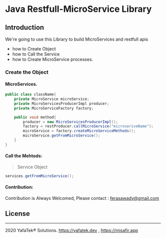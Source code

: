 # Java Restfull-MicroService Library## IntroductionWe're going to use this Library to build MicroServices and restfull apis* how to Create Object* how to Call the Service* how to Create MicroService processes.### Create the Object#### MicroServices.```javapublic class className{    private MicroService microService;    private MicroServicesProducerImpl producer;    private MicroServiceFactory factory;    public void method{        producer = new MicroServicesProducerImpl();        factory = restProducer.callMicroService("microseriveName");        microService = factory.createMicroServiceMethods();        microService.getFromMicroService();    }}```#### Call the Mehtods:> Service Object```javaservices.getFromMicroService();```#### Contribution:Contribution is Always Welcomed, Please contact : ferasawady@gmail.com## License-------2020 YafaTek® Solutions. https://yafatek.dev , https://misafir.app